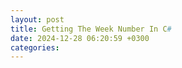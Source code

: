 ```yaml
---
layout: post
title: Getting The Week Number In C#
date: 2024-12-28 06:20:59 +0300
categories:
---
```


